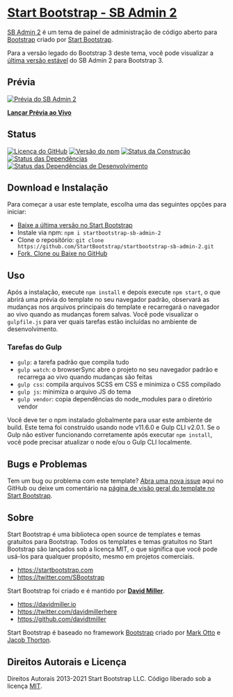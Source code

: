 # [Start Bootstrap - SB Admin 2](https://startbootstrap.com/theme/sb-admin-2/)

[SB Admin 2](https://startbootstrap.com/theme/sb-admin-2/) é um tema de painel de administração de código aberto para [Bootstrap](https://getbootstrap.com/) criado por [Start Bootstrap](https://startbootstrap.com/).

Para a versão legado do Bootstrap 3 deste tema, você pode visualizar a [última versão estável](https://github.com/StartBootstrap/startbootstrap-sb-admin-2/releases/tag/v3.3.7%2B1) do SB Admin 2 para Bootstrap 3.

## Prévia

[![Prévia do SB Admin 2](https://assets.startbootstrap.com/img/screenshots/themes/sb-admin-2.png)](https://startbootstrap.github.io/startbootstrap-sb-admin-2/)

**[Lançar Prévia ao Vivo](https://startbootstrap.github.io/startbootstrap-sb-admin-2/)**

## Status

[![Licença do GitHub](https://img.shields.io/badge/license-MIT-blue.svg)](https://raw.githubusercontent.com/StartBootstrap/startbootstrap-sb-admin-2/master/LICENSE)
[![Versão do npm](https://img.shields.io/npm/v/startbootstrap-sb-admin-2.svg)](https://www.npmjs.com/package/startbootstrap-sb-admin-2)
[![Status da Construção](https://travis-ci.org/StartBootstrap/startbootstrap-sb-admin-2.svg?branch=master)](https://travis-ci.org/StartBootstrap/startbootstrap-sb-admin-2)
[![Status das Dependências](https://david-dm.org/StartBootstrap/startbootstrap-sb-admin-2/status.svg)](https://david-dm.org/StartBootstrap/startbootstrap-sb-admin-2)
[![Status das Dependências de Desenvolvimento](https://david-dm.org/StartBootstrap/startbootstrap-sb-admin-2/dev-status.svg)](https://david-dm.org/StartBootstrap/startbootstrap-sb-admin-2?type=dev)

## Download e Instalação

Para começar a usar este template, escolha uma das seguintes opções para iniciar:

* [Baixe a última versão no Start Bootstrap](https://startbootstrap.com/theme/sb-admin-2/)
* Instale via npm: `npm i startbootstrap-sb-admin-2`
* Clone o repositório: `git clone https://github.com/StartBootstrap/startbootstrap-sb-admin-2.git`
* [Fork, Clone ou Baixe no GitHub](https://github.com/StartBootstrap/startbootstrap-sb-admin-2)

## Uso

Após a instalação, execute `npm install` e depois execute `npm start`, o que abrirá uma prévia do template no seu navegador padrão, observará as mudanças nos arquivos principais do template e recarregará o navegador ao vivo quando as mudanças forem salvas. Você pode visualizar o `gulpfile.js` para ver quais tarefas estão incluídas no ambiente de desenvolvimento.

### Tarefas do Gulp

* `gulp`: a tarefa padrão que compila tudo
* `gulp watch`: o browserSync abre o projeto no seu navegador padrão e recarrega ao vivo quando mudanças são feitas
* `gulp css`: compila arquivos SCSS em CSS e minimiza o CSS compilado
* `gulp js`: minimiza o arquivo JS do tema
* `gulp vendor`: copia dependências do node_modules para o diretório vendor

Você deve ter o npm instalado globalmente para usar este ambiente de build. Este tema foi construído usando node v11.6.0 e Gulp CLI v2.0.1. Se o Gulp não estiver funcionando corretamente após executar `npm install`, você pode precisar atualizar o node e/ou o Gulp CLI localmente.

## Bugs e Problemas

Tem um bug ou problema com este template? [Abra uma nova issue](https://github.com/StartBootstrap/startbootstrap-sb-admin-2/issues) aqui no GitHub ou deixe um comentário na [página de visão geral do template no Start Bootstrap](https://startbootstrap.com/theme/sb-admin-2/).

## Sobre

Start Bootstrap é uma biblioteca open source de templates e temas gratuitos para Bootstrap. Todos os templates e temas gratuitos no Start Bootstrap são lançados sob a licença MIT, o que significa que você pode usá-los para qualquer propósito, mesmo em projetos comerciais.

* <https://startbootstrap.com>
* <https://twitter.com/SBootstrap>

Start Bootstrap foi criado e é mantido por **[David Miller](https://davidmiller.io/)**.

* <https://davidmiller.io>
* <https://twitter.com/davidmillerhere>
* <https://github.com/davidtmiller>

Start Bootstrap é baseado no framework [Bootstrap](https://getbootstrap.com/) criado por [Mark Otto](https://twitter.com/mdo) e [Jacob Thorton](https://twitter.com/fat).

## Direitos Autorais e Licença

Direitos Autorais 2013-2021 Start Bootstrap LLC. Código liberado sob a licença [MIT](https://github.com/StartBootstrap/startbootstrap-resume/blob/master/LICENSE).
